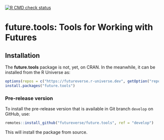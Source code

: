 <div id="badges"><!-- pkgdown markup -->
 <a href="https://github.com/futureverse/future.tools/actions?query=workflow%3AR-CMD-check"><img border="0" src="https://github.com/futureverse/future.tools/actions/workflows/R-CMD-check.yaml/badge.svg?branch=develop" alt="R CMD check status"/></a>      
</div>

# future.tools: Tools for Working with Futures 


## Installation

The **future.tools** package is not, yet, on CRAN. In the meanwhile,
it can be installed from the R Universe as:

```r
options(repos = c("https://futureverse.r-universe.dev", getOption("repos")))
install.packages("future.tools")
```


### Pre-release version

To install the pre-release version that is available in Git branch `develop` on GitHub, use:
```r
remotes::install_github("futureverse/future.tools", ref = "develop")
```
This will install the package from source.  

<!-- pkgdown-drop-below -->


